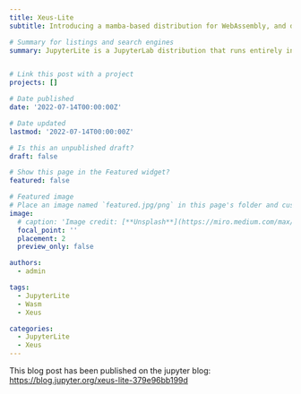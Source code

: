 ```yaml
---
title: Xeus-Lite
subtitle: Introducing a mamba-based distribution for WebAssembly, and deploying scalable computing environments with JupyterLite.

# Summary for listings and search engines
summary: JupyterLite is a JupyterLab distribution that runs entirely in the web browser, backed by in-browser language kernels. Xeus is C++ library for writing Jupyter kernels. In this blogpost we show how these two can work together.


# Link this post with a project
projects: []

# Date published
date: '2022-07-14T00:00:00Z'

# Date updated
lastmod: '2022-07-14T00:00:00Z'

# Is this an unpublished draft?
draft: false

# Show this page in the Featured widget?
featured: false

# Featured image
# Place an image named `featured.jpg/png` in this page's folder and customize its options here.
image:
  # caption: 'Image credit: [**Unsplash**](https://miro.medium.com/max/1400/1*PUlJi6czJovO90t-Dsgt5g.png)'
  focal_point: ''
  placement: 2
  preview_only: false

authors:
  - admin

tags:
  - JupyterLite
  - Wasm
  - Xeus

categories:
  - JupyterLite
  - Xeus
---
```



This blog post has been published on the jupyter blog: https://blog.jupyter.org/xeus-lite-379e96bb199d